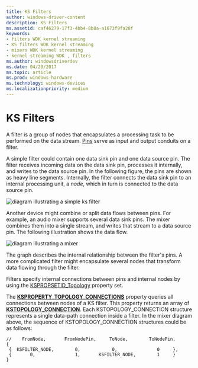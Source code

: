 ```yaml
---
title: KS Filters
author: windows-driver-content
description: KS Filters
ms.assetid: caf46279-17f3-4bb4-8b8a-a1673f9fa28f
keywords:
- filters WDK kernel streaming
- KS filters WDK kernel streaming
- mixers WDK kernel streaming
- kernel streaming WDK , filters
ms.author: windowsdriverdev
ms.date: 04/20/2017
ms.topic: article
ms.prod: windows-hardware
ms.technology: windows-devices
ms.localizationpriority: medium
---
```


# KS Filters





A filter is a group of nodes that encapsulates a processing task to be performed on the data stream. [Pins](ks-pins.md) serve as input and output conduits on a filter.

A simple filter could contain one data sink pin and one data source pin. The filter receives incoming data on the data sink pin, processes it internally, and writes to the data source pin. In the following figure, the pins are shown as heavy line segments. Internally, the filter connects the data sink pin to an internal processing unit, a *node*, which in turn is connected to the data source pin.

![diagram illustrating a simple ks filter](images/ks01.png)

Another device might combine or split data flows between pins. For example, an audio mixer supports several data sink pins. The mixer combines them into a single stream, and writes that stream to a data source pin. The following illustration shows the data flow.

![diagram illustrating a mixer](images/ks02.png)

The graph describes the internal relationship between the filter's pins. A more complicated filter might encapsulate several nodes that transform data flowing through the filter.

Filters specify internal connections between pins and internal nodes by using the [KSPROPSETID\_Topology](https://msdn.microsoft.com/library/windows/hardware/ff566598) property set.

The [**KSPROPERTY\_TOPOLOGY\_CONNECTIONS**](https://msdn.microsoft.com/library/windows/hardware/ff565802) property queries all connections between nodes of a KS filter. This property returns an array of [**KSTOPOLOGY\_CONNECTION**](https://msdn.microsoft.com/library/windows/hardware/ff567148). Each KSTOPOLOGY\_CONNECTION structure represents a single data-path connection inside a filter. In the mixer diagram above, the sequence of KSTOPOLOGY\_CONNECTION structures could be as follows:

```
//    FromNode,       FromNodePin,     ToNode,        ToNodePin,
{
 {  KSFILTER_NODE,        0,            0,               0     },
 {       0,               1,       KSFILTER_NODE,        1     }
}
```

 

 





